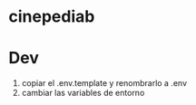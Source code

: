# cinepediab

# Dev

1. copiar el .env.template y renombrarlo a .env
2. cambiar las variables de entorno
